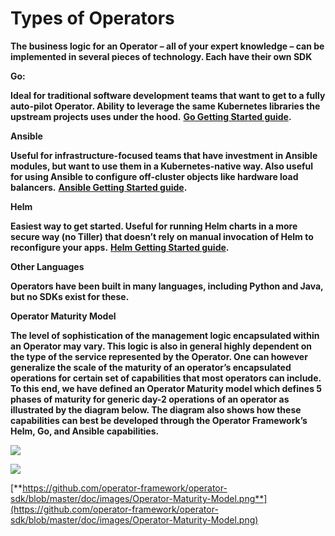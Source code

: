 # Types of Operators

**The business logic for an Operator – all of your expert knowledge – can be implemented in several pieces of technology. Each have their own SDK**  


**Go:**

**Ideal for traditional software development teams that want to get to a fully auto-pilot Operator. Ability to leverage the same Kubernetes libraries the upstream projects uses under the hood.** [**Go Getting Started guide**](https://github.com/operator-framework/operator-sdk/blob/master/doc/user-guide.md)**.**  


**Ansible**

**Useful for infrastructure-focused teams that have investment in Ansible modules, but want to use them in a Kubernetes-native way. Also useful for using Ansible to configure off-cluster objects like hardware load balancers.** [**Ansible Getting Started guide**](https://github.com/operator-framework/operator-sdk/blob/master/doc/ansible/user-guide.md)**.**  


**Helm**

**Easiest way to get started. Useful for running Helm charts in a more secure way \(no Tiller\) that doesn’t rely on manual invocation of Helm to reconfigure your apps.** [**Helm Getting Started guide**](https://github.com/operator-framework/operator-sdk/blob/master/doc/helm/user-guide.md)**.**  


**Other Languages**

**Operators have been built in many languages, including Python and Java, but no SDKs exist for these.**  


**Operator Maturity Model**

**The level of sophistication of the management logic encapsulated within an Operator may vary. This logic is also in general highly dependent on the type of the service represented by the Operator. One can however generalize the scale of the maturity of an operator’s encapsulated operations for certain set of capabilities that most operators can include. To this end, we have defined an Operator Maturity model which defines 5 phases of maturity for generic day-2 operations of an operator as illustrated by the diagram below. The diagram also shows how these capabilities can best be developed through the Operator Framework’s Helm, Go, and Ansible capabilities.**  
  


![](https://lh4.googleusercontent.com/vq8TvgP_-LB2FWW68qfCorekC0-IdYiR7S9Hd2yYSya-Tj8OjxRtVzJQlTdxucreBZvE3dQEKGVXOqcoD4y41lCRwsKT4WN8CCjiUDKRCybzVOSvVte2JdWFdi2oB2Ctaqb3BQov)

![](https://lh6.googleusercontent.com/79buJdqZAtbidSHSD0pIEP2AgkjW0uGNBufmj9mQCJsqhGHKJV9uhfPc8xgUpwfGk472TEyeNkBWSJczhnJQW2lAdvNagBfU0OyNlCtr5Xv6wgUiUJWNue4vwsKol7NYpdNASMtW)

[**https://github.com/operator-framework/operator-sdk/blob/master/doc/images/Operator-Maturity-Model.png**](https://github.com/operator-framework/operator-sdk/blob/master/doc/images/Operator-Maturity-Model.png)  


